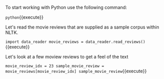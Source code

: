 To start working with Python use the following command:

`python`{{execute}}

Let's read the movie reviews that are supplied as a sample corpus within NLTK.

`import data_reader
movie_reviews = data_reader.read_reviews()`{{execute}}

Let's look at a few moview reviews to get a feel of the text

`movie_review_idx = 23
sample_movie_review = movie_reviews[movie_review_idx]
sample_movie_review`{{execute}}
